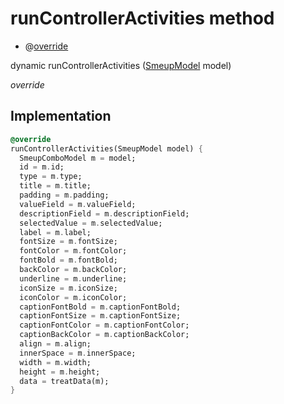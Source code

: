 


# runControllerActivities method







- @[override](https://api.flutter.dev/flutter/dart-core/override-constant.html)

dynamic runControllerActivities
([SmeupModel](../../smeup_models_widgets_smeup_model/SmeupModel-class.md) model)

_override_






## Implementation

```dart
@override
runControllerActivities(SmeupModel model) {
  SmeupComboModel m = model;
  id = m.id;
  type = m.type;
  title = m.title;
  padding = m.padding;
  valueField = m.valueField;
  descriptionField = m.descriptionField;
  selectedValue = m.selectedValue;
  label = m.label;
  fontSize = m.fontSize;
  fontColor = m.fontColor;
  fontBold = m.fontBold;
  backColor = m.backColor;
  underline = m.underline;
  iconSize = m.iconSize;
  iconColor = m.iconColor;
  captionFontBold = m.captionFontBold;
  captionFontSize = m.captionFontSize;
  captionFontColor = m.captionFontColor;
  captionBackColor = m.captionBackColor;
  align = m.align;
  innerSpace = m.innerSpace;
  width = m.width;
  height = m.height;
  data = treatData(m);
}
```







